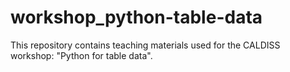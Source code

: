 # workshop_python-table-data

This repository contains teaching materials used for the CALDISS workshop: "Python for table data".

